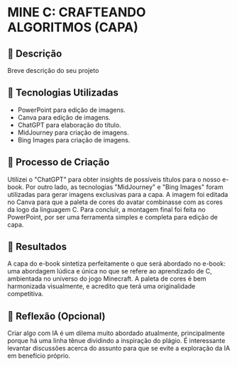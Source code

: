 # MINE C: CRAFTEANDO ALGORITMOS (CAPA)

## 📒 Descrição
Breve descrição do seu projeto

## 🤖 Tecnologias Utilizadas
- PowerPoint para edição de imagens.
- Canva para edição de imagens.
- ChatGPT para elaboração do título.
- MidJourney para criação de imagens.
- Bing Images para criação de imagens.

## 🧐 Processo de Criação
Utilizei o "ChatGPT" para obter insights de possíveis títulos para o nosso e-book. Por outro lado, as tecnologias "MidJourney" e "Bing Images" foram utilizadas para gerar imagens exclusivas para a capa. A imagem foi editada no Canva para que a paleta de cores do avatar combinasse com as cores da logo da linguagem C. Para concluir, a montagem final foi feita no PowerPoint, por ser uma ferramenta simples e completa para edição de capa.

## 🚀 Resultados
A capa do e-book sintetiza perfeitamente o que será abordado no e-book: uma abordagem lúdica e única no que se refere ao aprendizado de C, ambientada no universo do jogo Minecraft. A paleta de cores é bem harmonizada visualmente, e acredito que terá uma originalidade competitiva.

## 💭 Reflexão (Opcional)
Criar algo com IA é um dilema muito abordado atualmente, principalmente porque há uma linha tênue dividindo a inspiração do plágio. É interessante levantar discussões acerca do assunto para que se evite a exploração da IA em benefício próprio.
